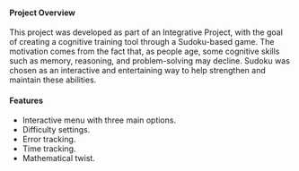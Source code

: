 #### Project Overview
This project was developed as part of an Integrative Project, with the goal of creating a cognitive training tool through a Sudoku-based game.
The motivation comes from the fact that, as people age, some cognitive skills such as memory, reasoning, and problem-solving may decline. Sudoku was chosen as an interactive and entertaining way to help strengthen and maintain these abilities.

#### Features
- Interactive menu with three main options.
- Difficulty settings.
- Error tracking.
- Time tracking.
- Mathematical twist.
